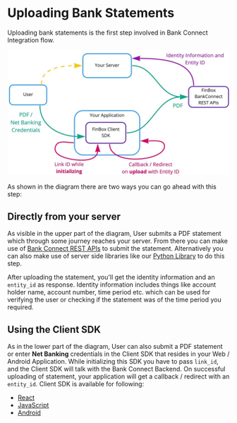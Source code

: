 # Uploading Bank Statements

Uploading bank statements is the first step involved in Bank Connect Integration flow.

<img src="/upload_statements.jpg" alt="Upload Statements" />

As shown in the diagram there are two ways you can go ahead with this step:

## Directly from your server
As visible in the upper part of the diagram, User submits a PDF statement which through some journey reaches your server. From there you can make use of [Bank Connect REST APIs](/bank-connect/upload-rest-api.html) to submit the statement. Alternatively you can also make use of server side libraries like our [Python Library](/bank-connect/upload-python.html) to do this step.

After uploading the statement, you'll get the identity information and an `entity_id` as response. Identity information includes things like account holder name, account number, time period etc. which can be used for verifying the user or checking if the statement was of the time period you required.

## Using the Client SDK
As in the lower part of the diagram, User can also submit a PDF statement or enter **Net Banking** credentials in the Client SDK that resides in your Web / Android Application. While initializing this SDK you have to pass `link_id`, and the Client SDK will talk with the Bank Connect Backend. On successful uploading of statement, your application will get a callback / redirect with an `entity_id`. Client SDK is available for following:
- [React](/bank-connect/react.html)
- [JavaScript](/bank-connect/javascript-client.html)
- [Android](/bank-connect/android-client.html)
